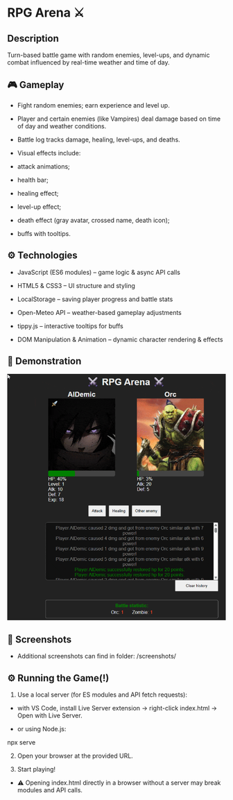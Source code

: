 # RPG Arena ⚔️

## Description
Turn-based battle game with random enemies, level-ups, and dynamic combat influenced by real-time weather and time of day.

## 🎮 Gameplay

* Fight random enemies; earn experience and level up.

* Player and certain enemies (like Vampires) deal damage based on time of day and weather conditions.

* Battle log tracks damage, healing, level-ups, and deaths.

* Visual effects include:

- attack animations;

- health bar;

- healing effect;

- level-up effect;

- death effect (gray avatar, crossed name, death icon);

- buffs with tooltips.

## ⚙️ Technologies

* JavaScript (ES6 modules) – game logic & async API calls

* HTML5 & CSS3 – UI structure and styling

* LocalStorage – saving player progress and battle stats

* Open-Meteo API – weather-based gameplay adjustments

* tippy.js – interactive tooltips for buffs

* DOM Manipulation & Animation – dynamic character rendering & effects

## 📸 Demonstration

![Gameplay demonstration](screenshots/arena-view.gif)

## 📸 Screenshots
- Additional screenshots can find in folder: /screenshots/

## ⚙️ Running the Game(!)

1. Use a local server (for ES modules and API fetch requests):

- with VS Code, install Live Server
 extension → right-click index.html → Open with Live Server.

- or using Node.js:

npx serve

2. Open your browser at the provided URL.

3. Start playing!

- ⚠️ Opening index.html directly in a browser without a server may break modules and API calls.
